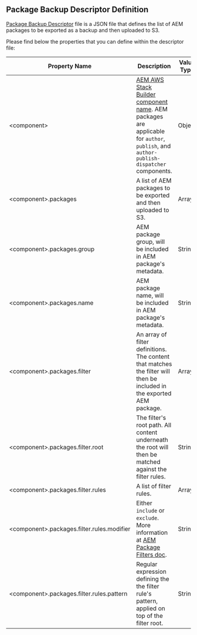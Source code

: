 Package Backup Descriptor Definition
------------------------------------

[Package Backup Descriptor](https://github.com/shinesolutions/aem-aws-stack-builder/blob/master/docs/descriptors.md#package-backup-descriptor) file is a JSON file that defines the list of AEM packages to be exported as a backup and then uploaded to S3.

Please find below the properties that you can define within the descriptor file:

| Property Name | Description | Value Type |
|---------------|-------------|------------|
| \<component> | [AEM AWS Stack Builder component name](https://github.com/shinesolutions/aem-aws-stack-builder#aem-aws-stack-builder). AEM packages are applicable for `author`, `publish`, and `author-publish-dispatcher` components. | Object |
| \<component>.packages | A list of AEM packages to be exported and then uploaded to S3. | Array |
| \<component>.packages.group | AEM package group, will be included in AEM package's metadata. | String |
| \<component>.packages.name | AEM package name, will be included in AEM package's metadata. | String |
| \<component>.packages.filter | An array of filter definitions. The content that matches the filter will then be included in the exported AEM package. | Array |
| \<component>.packages.filter.root | The filter's root path. All content underneath the root will then be matched against the filter rules. | String |
| \<component>.packages.filter.rules | A list of filter rules. | Array |
| \<component>.packages.filter.rules.modifier | Either `include` or `exclude`. More information at [AEM Package Filters doc](https://helpx.adobe.com/experience-manager/6-3/sites/administering/using/package-manager.html#PackageFilters). | String |
| \<component>.packages.filter.rules.pattern | Regular expression defining the the filter rule's pattern, applied on top of the filter root. | String |
